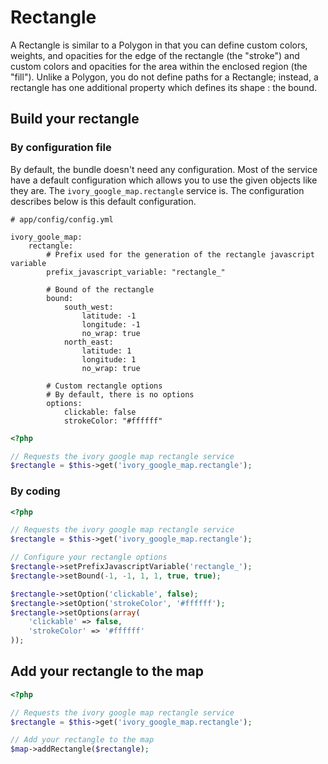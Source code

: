# Rectangle

A Rectangle is similar to a Polygon in that you can define custom colors, weights, and opacities for the edge of the
rectangle (the "stroke") and custom colors and opacities for the area within the enclosed region (the "fill"). Unlike
a Polygon, you do not define paths for a Rectangle; instead, a rectangle has one additional property which defines its
shape : the bound.

## Build your rectangle

### By configuration file

By default, the bundle doesn't need any configuration. Most of the service have a default configuration which allows
you to use the given objects like they are. The ``ivory_google_map.rectangle`` service is. The configuration describes
below is this default configuration.

```
# app/config/config.yml

ivory_goole_map:
    rectangle:
        # Prefix used for the generation of the rectangle javascript variable
        prefix_javascript_variable: "rectangle_"

        # Bound of the rectangle
        bound:
            south_west:
                latitude: -1
                longitude: -1
                no_wrap: true
            north_east:
                latitude: 1
                longitude: 1
                no_wrap: true

        # Custom rectangle options
        # By default, there is no options
        options:
            clickable: false
            strokeColor: "#ffffff"
```

``` php
<?php

// Requests the ivory google map rectangle service
$rectangle = $this->get('ivory_google_map.rectangle');
```

### By coding

``` php
<?php

// Requests the ivory google map rectangle service
$rectangle = $this->get('ivory_google_map.rectangle');

// Configure your rectangle options
$rectangle->setPrefixJavascriptVariable('rectangle_');
$rectangle->setBound(-1, -1, 1, 1, true, true);

$rectangle->setOption('clickable', false);
$rectangle->setOption('strokeColor', '#ffffff');
$rectangle->setOptions(array(
    'clickable' => false,
    'strokeColor' => '#ffffff'
));
```

## Add your rectangle to the map

``` php
<?php

// Requests the ivory google map rectangle service
$rectangle = $this->get('ivory_google_map.rectangle');

// Add your rectangle to the map
$map->addRectangle($rectangle);
```
